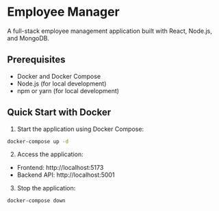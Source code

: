 # Employee Manager

A full-stack employee management application built with React, Node.js, and MongoDB.

## Prerequisites

- Docker and Docker Compose
- Node.js (for local development)
- npm or yarn (for local development)

## Quick Start with Docker

1. Start the application using Docker Compose:
```bash
docker-compose up -d
```

2. Access the application:
- Frontend: http://localhost:5173
- Backend API: http://localhost:5001

3. Stop the application:
```bash
docker-compose down
```
